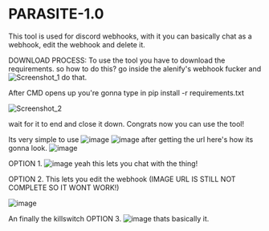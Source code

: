 # PARASITE-1.0
This tool is used for discord webhooks, with it you can basically chat as a webhook, edit the webhook and delete it.


DOWNLOAD PROCESS:
To use the tool you have to download the requirements.
so how to do this?
go inside the alenify's webhook fucker and 
![Screenshot_1](https://user-images.githubusercontent.com/101457345/159184958-e978ca8d-ecc9-4330-ac5c-a2f1dcdd4bf6.png) 
do that.

After CMD opens up you're gonna type in 
pip install -r requirements.txt

![Screenshot_2](https://user-images.githubusercontent.com/101457345/159184974-67879ddb-07a8-472f-9074-b4fe78886680.png)

wait for it to end and close it down.
Congrats now you can use the tool!


Its very simple to use
![image](https://user-images.githubusercontent.com/101457345/159185019-764c1987-6687-4427-a382-dd8511c587a2.png)
![image](https://user-images.githubusercontent.com/101457345/159185040-f07d6677-120f-4d73-8ea2-692a3eef8f1e.png)
after getting the url here's how its gonna look.
![image](https://user-images.githubusercontent.com/101457345/159185055-9eae63ae-9d38-487f-9da8-3da6c8fabf9e.png)

OPTION 1.
![image](https://user-images.githubusercontent.com/101457345/159185090-4fcca2c0-8ae4-46e2-9f45-0f7b15b8c38b.png)
yeah this lets you chat with the thing!

OPTION 2. This lets you edit the webhook (IMAGE URL IS STILL NOT COMPLETE SO IT WONT WORK!) 

![image](https://user-images.githubusercontent.com/101457345/159185174-a7aec2cb-2d44-48ab-a0ab-7a8b86a68e86.png)


An finally the killswitch OPTION 3.
![image](https://user-images.githubusercontent.com/101457345/159185202-a164b49c-5e31-4b44-95e2-69a46783dcee.png)
thats basically it.
